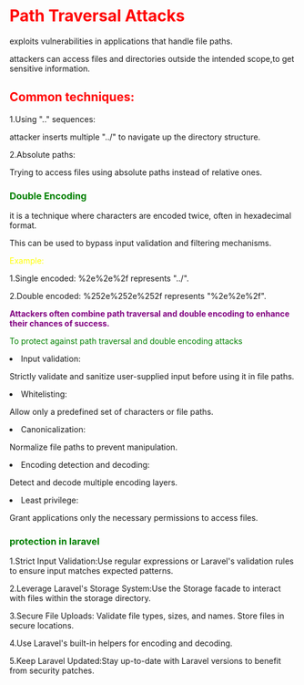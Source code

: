 <h1 style="color:red">Path Traversal Attacks</h1>
<p>exploits vulnerabilities in applications that handle file paths.</p>
<p>attackers can access files and directories outside the intended scope,to get sensitive information.</p>
<h2 style="color:red">Common techniques:</h2>
1.Using ".." sequences:
<p>attacker inserts multiple "../" to navigate up the directory structure.<p>
2.Absolute paths: 
<p>Trying to access files using absolute paths instead of relative ones.</p>

<h3 style="color:green">Double Encoding</h3>

<p>it is a technique where characters are encoded twice, often in hexadecimal format.</p>
<p> This can be used to bypass input validation and filtering mechanisms.</p>
<p style="color:yellow">Example:</p>

1.Single encoded: %2e%2e%2f represents "../".

2.Double encoded: %252e%252e%252f represents "%2e%2e%2f".

<b style="color:purple">Attackers often combine path traversal and double encoding to enhance their chances of success.</b>

<p style="color:green">To protect against path traversal and double encoding attacks</p>

<li>Input validation: </li>
<p>Strictly validate and sanitize user-supplied input before using it in file paths.</p>

<li>Whitelisting:</li>
<p> Allow only a predefined set of characters or file paths.</p>

<li>Canonicalization:</li> 
<p>Normalize file paths to prevent manipulation.</p>

<li>Encoding detection and decoding:</li> <p>Detect and decode multiple encoding layers.</p>

<li>Least privilege:</li> 
<p>Grant applications only the necessary permissions to access files.</p>

<h3 style="color:green">protection in laravel</h3>

1.Strict Input Validation:Use regular expressions or Laravel's validation rules to ensure input matches expected patterns.

2.Leverage Laravel's Storage System:Use the Storage facade to interact with files within the storage directory.

3.Secure File Uploads:
Validate file types, sizes, and names.
Store files in secure locations.

4.Use Laravel's built-in helpers for encoding and decoding.

5.Keep Laravel Updated:Stay up-to-date with Laravel versions to benefit from security patches.



